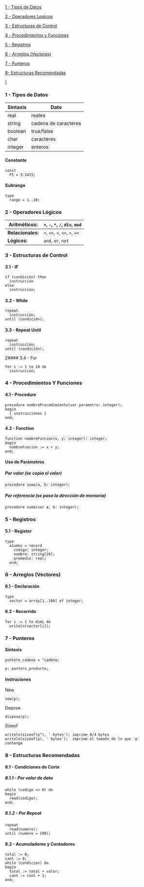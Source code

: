 [1 - Tipos de Datos](https://github.com/Julian-Gonzalez-Gomez/Documentacion-Free-Pascal-/edit/main/README.md#1---tipos-de-datos)

[2 - Operadores Logicos](https://github.com/Julian-Gonzalez-Gomez/Documentacion-Free-Pascal-/edit/main/README.md#2---operadores-logicos)

[3 - Estructuras de Control](https://github.com/Julian-Gonzalez-Gomez/Documentacion-Free-Pascal-/edit/main/README.md#3---estructuras-de-control)

[4 - Procedimientos y Funciones](https://github.com/Julian-Gonzalez-Gomez/Documentacion-Free-Pascal-/edit/main/README.md#4---procedimientos-y-funciones)

[5 - Registros](https://github.com/Julian-Gonzalez-Gomez/Documentacion-Free-Pascal-/edit/main/README.md#5---registros)

[6 - Arreglos (Vectores)](https://github.com/Julian-Gonzalez-Gomez/Documentacion-Free-Pascal-/edit/main/README.md#6---arreglos-(vectores))

[7 - Punteros](https://github.com/Julian-Gonzalez-Gomez/Documentacion-Free-Pascal-/edit/main/README.md#7---punteros)

[8- Estructuras Recomendadas](https://github.com/Julian-Gonzalez-Gomez/Documentacion-Free-Pascal-/edit/main/README.md#8---estructuras-recomendadas)

]
### 1 - Tipos de Datos

| Sintaxis | Dato                 |
| -------- | -------------------- |
| real     | reales               |
| string   | cadena de caracteres |
| boolean  | true/false           |
| char     | caracteres           |
| integer  | enteros              |
#### Constante
```
const
  PI = 3.1415;
```
#### Subrango
```
type
  rango = 1..10;
```
### 2 - Operadores Lógicos

| Aritméticos:      | `+`, `-`, `*`, `/`, `div`, `mod` |
| ----------------- | -------------------------------- |
| **Relacionales:** | `=`, `<>`, `<`, `<=`, `>`, `>=`  |
| **Lógicos:**      | `and`, `or`, `not`               |
### 3 - Estructuras de Control
#### 3.1 - IF
```
if (condición) then
  instrucción
else
  instrucción;
```
#### 3.2 - While
```
repeat
  instrucción;
until (condición);
```
#### 3.3 - Repeat Until
```
repeat
  instrucción;
until (condición);
```
2#### 3.4 - For
```
for i := 1 to 10 do
  instrucción;
```
### 4 - Procedimientos Y Funciones
#### 4.1 - Procedure
```
procedure nombreProcedimiento(var parametro: integer);
begin
  { instrucciones }
end;
```
#### 4.2 - Function
```
function nombreFuncion(x, y: integer): integer;
begin
  nombreFuncion := x + y;
end;
```
#### Uso de Parámetros
##### Por valor (se copia el valor)
```
procedure suma(a, b: integer);
```
##### Por referencia (se pasa la dirección de memoria)
```
procedure suma(var a, b: integer);
```


### 5 - Registros
#### 5.1 - Register
```
type
  alumno = record
    codigo: integer;
    nombre: string[20];
    promedio: real;
  end;
```
### 6 - Arreglos (Vectores)
#### 6.1 - Declaración
```
type
  vector = array[1..100] of integer;
```
#### 6.2 - Recorrido
```
for i := 1 to dimL do
  writeln(vector[i]);
```
### 7 - Punteros
#### Sintaxis
```
puntero_cadena = ^cadena;
```
```
p: puntero_producto;
```
#### Instruciones
New
```
new(p);
```
Depose
```
dispose(p);
```
Sizeof
```
writeln(sizeof(p^), ' bytes'); imprime 8/4 bytes
writeln(sizeof(p), ' bytes');  imprime el tamaño de lo que 'p' contenga
```
### 8 - Estructuras Recomendadas
#### 8.1 - Condiciones de Corte
##### 8.1.1 - Por valor de dato
```
while (codigo <> 0) do
begin
  read(codigo);
end;
```
##### 8.1.2 - Por Repeat
```
repeat
  read(numero);
until (numero = 100);
```
#### 8.2 - Acumuladores y Contadores
```
total := 0;
cant := 0;
while (condicion) do
begin
  total := total + valor;
  cant := cant + 1;
end;
```
